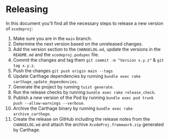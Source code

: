 # Releasing

In this document you'll find all the necessary steps to release a new version of `xcodeproj`:

1. Make sure you are in the `main` branch.
2. Determine the next version based on the unreleased changes.
3. Add the version section to the `CHANGELOG.md`, update the versions in the `README.md` and the `xcodeproj.podspec` file.
4. Commit the changes and tag them `git commit -m "Version x.y.z"` & `git tag x.y.z`.
5. Push the changes `git push origin main --tags`
6. Update Carthage dependencies by running `bundle exec rake carthage_update_dependencies`.
7. Generate the project by running `tuist generate`.
8. Run the release checks by running `bundle exec rake release_check`.
9. Publish a new version of the Pod by running `bundle exec pod trunk push --allow-warnings --verbose`.
10. Archive the Carthage binary by running `bundle exec rake archive_carthage`.
11. Create the release on GitHub including the release notes from the `CHANGELOG.md` and attach the archive `XcodeProj.framework.zip` generated by Carthage.

